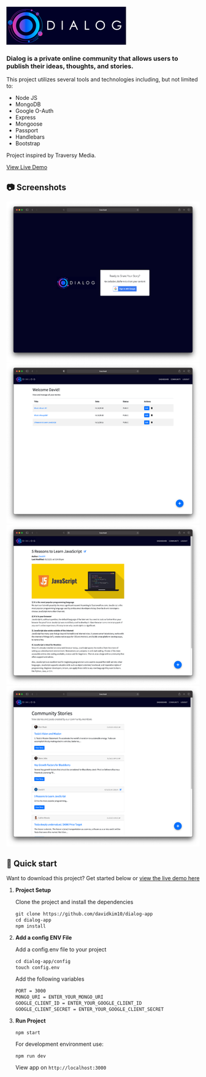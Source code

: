 ![Screenshots](./public/img/logo-banner.jpg)

### Dialog is a private online community that allows users to publish their ideas, thoughts, and stories.

This project utilizes several tools and technologies including, but not limited to:

* Node JS
* MongoDB
* Google O-Auth
* Express
* Mongoose
* Passport
* Handlebars
* Bootstrap

Project inspired by Traversy Media.

[View Live Demo](https://dialog-project.herokuapp.com/)

## 📷 Screenshots

![Screenshots](./public/screenshots/screenshot-01.png)
![Screenshots](./public/screenshots/screenshot-02.png)
![Screenshots](./public/screenshots/screenshot-03.png)
![Screenshots](./public/screenshots/screenshot-04.png)

## 🚀 Quick start
Want to download this project? Get started below or [view the live demo here](https://dialog-project.herokuapp.com/)

1.  **Project Setup**

    Clone the project and install the dependencies

    ```shell
    git clone https://github.com/davidkim10/dialog-app
    cd dialog-app
    npm install
    ```
    
2.  **Add a config ENV File**
    
    Add a config.env file to your project
    
    ```shell
    cd dialog-app/config
    touch config.env
    ```
    
    Add the following variables
    ```env
    PORT = 3000
    MONGO_URI = ENTER_YOUR_MONGO_URI
    GOOGLE_CLIENT_ID = ENTER_YOUR_GOOGLE_CLIENT_ID
    GOOGLE_CLIENT_SECRET = ENTER_YOUR_GOOGLE_CLIENT_SECRET
    ```
    
3.  **Run Project**

    ```shell
    npm start
    ```
    
    For development environment use:
    ```shell
    npm run dev
    ```

    View app on `http://localhost:3000` 
